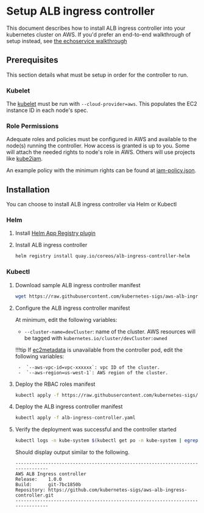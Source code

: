# Setup ALB ingress controller
This document describes how to install ALB ingress controller into your kubernetes cluster on AWS.
If you'd prefer an end-to-end walkthrough of setup instead, see [the echoservice walkthrough](../walkthrough/echoserver.md)

## Prerequisites
This section details what must be setup in order for the controller to run.

### Kubelet
The [kubelet](https://kubernetes.io/docs/reference/command-line-tools-reference/kubelet/) must be run with `--cloud-provider=aws`. This populates the EC2 instance ID in each node's spec.

### Role Permissions
Adequate roles and policies must be configured in AWS and available to the node(s) running the controller. How access is granted is up to you. Some will attach the needed rights to node's role in AWS. Others will use projects like [kube2iam](https://github.com/jtblin/kube2iam).

An example policy with the minimum rights can be found at [iam-policy.json](../../examples/iam-policy.json).

## Installation
You can choose to install ALB ingress controller via Helm or Kubectl
### Helm
1. Install [Helm App Registry plugin](https://coreos.com/apps)

2. Install ALB ingress controller

    ``` bash
    helm registry install quay.io/coreos/alb-ingress-controller-helm
    ```

### Kubectl
1. Download sample ALB ingress controller manifest
    ``` bash
    wget https://raw.githubusercontent.com/kubernetes-sigs/aws-alb-ingress-controller/v1.0.0/docs/examples/alb-ingress-controller.yaml
    ```

2. Configure the ALB ingress controller manifest

    At minimum, edit the following variables:

    -  `--cluster-name=devCluster`:  name of the cluster. AWS resources will be tagged with `kubernetes.io/cluster/devCluster:owned`

    !!!tip
        If [ec2metadata](https://docs.aws.amazon.com/AWSEC2/latest/UserGuide/ec2-instance-metadata.html) is unavailable from the controller pod, edit the following variables:

        -  `--aws-vpc-id=vpc-xxxxxx`: vpc ID of the cluster.
        -  `--aws-region=us-west-1`: AWS region of the cluster. 

3. Deploy the RBAC roles manifest

    ```bash
    kubectl apply -f https://raw.githubusercontent.com/kubernetes-sigs/aws-alb-ingress-controller/v1.0.0/docs/examples/rbac-role.yaml
    ```

4. Deploy the ALB ingress controller manifest
    
    ```bash
    kubectl apply -f alb-ingress-controller.yaml
    ```

5. Verify the deployment was successful and the controller started
   
    ```bash
    kubectl logs -n kube-system $(kubectl get po -n kube-system | egrep -o alb-ingress[a-zA-Z0-9-]+)
    ```
    
    Should display output similar to the following.
    
    ```console
    -------------------------------------------------------------------------------
    AWS ALB Ingress controller
    Release:    1.0.0
    Build:      git-7bc1850b
    Repository: https://github.com/kubernetes-sigs/aws-alb-ingress-controller.git
    -------------------------------------------------------------------------------
    ```
